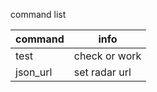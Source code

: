 command list

command | info
------------ | -------------
test| check or work
json_url <url> | set radar url
  
  
  
  
